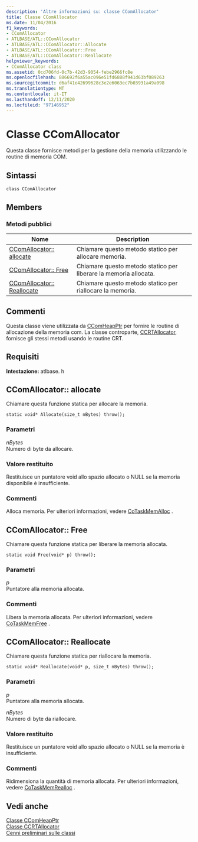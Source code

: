```yaml
---
description: 'Altre informazioni su: classe CComAllocator'
title: Classe CComAllocator
ms.date: 11/04/2016
f1_keywords:
- CComAllocator
- ATLBASE/ATL::CComAllocator
- ATLBASE/ATL::CComAllocator::Allocate
- ATLBASE/ATL::CComAllocator::Free
- ATLBASE/ATL::CComAllocator::Reallocate
helpviewer_keywords:
- CComAllocator class
ms.assetid: 0cd706fd-0c7b-42d3-9054-febe2966fc8e
ms.openlocfilehash: 886692f6a55ac096e51fd6888f941d63bf089263
ms.sourcegitcommit: d6af41e42699628c3e2e6063ec7b03931a49a098
ms.translationtype: MT
ms.contentlocale: it-IT
ms.lasthandoff: 12/11/2020
ms.locfileid: "97146952"
---
```

# <a name="ccomallocator-class"></a>Classe CComAllocator

Questa classe fornisce metodi per la gestione della memoria utilizzando le routine di memoria COM.

## <a name="syntax"></a>Sintassi

```
class CComAllocator
```

## <a name="members"></a>Members

### <a name="public-methods"></a>Metodi pubblici

|Nome|Description|
|----------|-----------------|
|[CComAllocator:: allocate](#allocate)|Chiamare questo metodo statico per allocare memoria.|
|[CComAllocator:: Free](#free)|Chiamare questo metodo statico per liberare la memoria allocata.|
|[CComAllocator:: Reallocate](#reallocate)|Chiamare questo metodo statico per riallocare la memoria.|

## <a name="remarks"></a>Commenti

Questa classe viene utilizzata da [CComHeapPtr](../../atl/reference/ccomheapptr-class.md) per fornire le routine di allocazione della memoria com. La classe controparte, [CCRTAllocator](../../atl/reference/ccrtallocator-class.md), fornisce gli stessi metodi usando le routine CRT.

## <a name="requirements"></a>Requisiti

**Intestazione:** atlbase. h

## <a name="ccomallocatorallocate"></a><a name="allocate"></a> CComAllocator:: allocate

Chiamare questa funzione statica per allocare la memoria.

```
static void* Allocate(size_t nBytes) throw();
```

### <a name="parameters"></a>Parametri

*nBytes*<br/>
Numero di byte da allocare.

### <a name="return-value"></a>Valore restituito

Restituisce un puntatore void allo spazio allocato o NULL se la memoria disponibile è insufficiente.

### <a name="remarks"></a>Commenti

Alloca memoria. Per ulteriori informazioni, vedere [CoTaskMemAlloc](/windows/win32/api/combaseapi/nf-combaseapi-cotaskmemalloc) .

## <a name="ccomallocatorfree"></a><a name="free"></a> CComAllocator:: Free

Chiamare questa funzione statica per liberare la memoria allocata.

```
static void Free(void* p) throw();
```

### <a name="parameters"></a>Parametri

*p*<br/>
Puntatore alla memoria allocata.

### <a name="remarks"></a>Commenti

Libera la memoria allocata. Per ulteriori informazioni, vedere [CoTaskMemFree](/windows/win32/api/combaseapi/nf-combaseapi-cotaskmemfree) .

## <a name="ccomallocatorreallocate"></a><a name="reallocate"></a> CComAllocator:: Reallocate

Chiamare questa funzione statica per riallocare la memoria.

```
static void* Reallocate(void* p, size_t nBytes) throw();
```

### <a name="parameters"></a>Parametri

*p*<br/>
Puntatore alla memoria allocata.

*nBytes*<br/>
Numero di byte da riallocare.

### <a name="return-value"></a>Valore restituito

Restituisce un puntatore void allo spazio allocato o NULL se la memoria è insufficiente.

### <a name="remarks"></a>Commenti

Ridimensiona la quantità di memoria allocata. Per ulteriori informazioni, vedere [CoTaskMemRealloc](/windows/win32/api/combaseapi/nf-combaseapi-cotaskmemrealloc) .

## <a name="see-also"></a>Vedi anche

[Classe CComHeapPtr](../../atl/reference/ccomheapptr-class.md)<br/>
[Classe CCRTAllocator](../../atl/reference/ccrtallocator-class.md)<br/>
[Cenni preliminari sulle classi](../../atl/atl-class-overview.md)
